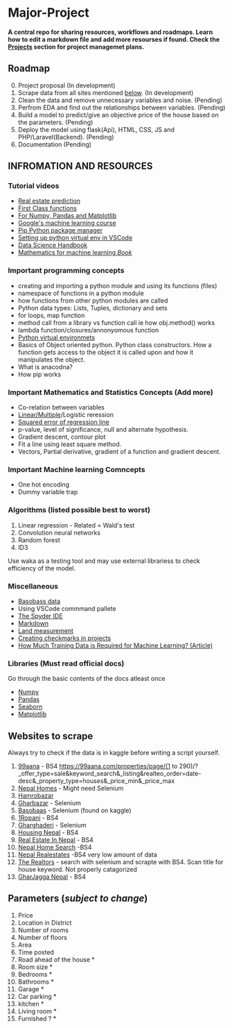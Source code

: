 # Major-Project
**A central repo for sharing resources, workflows and roadmaps. Learn how to edit a markdown file and add more resourses if found.  Check the [Projects](https://github.com/Sanoj32/Major-Project/projects) section for project managemet plans.**

## Roadmap
0) Project proposal (In development)
1) Scrape data from all sites mentioned [below](#websites-to-scrape). (In development)
2) Clean the data and remove unnecessary variables and noise. (Pending)
3) Perfrom EDA and find out the relationships between variables. (Pending)
4) Build a model to predict/give an objective price of the house based on the parameters. (Pending)
5) Deploy the model using flask(Api), HTML, CSS, JS and PHP/Laravel(Backend). (Pending)
6) Documentation (Pending)

## INFROMATION AND RESOURCES

### Tutorial videos
* [Real estate prediction](https://www.youtube.com/watch?v=rdfbcdP75KI&list=PLeo1K3hjS3uu7clOTtwsp94PcHbzqpAdg)
* [First Class functions](https://www.youtube.com/watch?v=kr0mpwqttM0&t=334s)
* [For Numpy, Pandas and Matplotlib](https://www.codingninjas.com/courses/online-data-science-course)
* [Google's machine learning course](https://developers.google.com/machine-learning/crash-course/ml-intro)
* [Pip Python package manager](https://youtu.be/U2ZN104hIcc)
* [Setting up python virtual env in VSCode](https://youtu.be/Wuuiga0wKdQ)
* [Data Science Handbook](https://tanthiamhuat.files.wordpress.com/2018/04/pythondatasciencehandbook.pdf)
* [Mathematics for machine learning *Book*](https://mml-book.github.io/book/mml-book.pdf)



### Important programming concepts
* creating and importing a python module and using its functions (files)
* namespace of functions in a python module
* how functions from other python modules are called
* Python data types: Lists, Tuples, dictionary and sets
* for loops, map function
* method call from a library vs function call ie how obj.method() works
* lambda function/closures/annonyomous function
* [Python virtual environmets](https://docs.python.org/3/library/venv.html)
* Basics of Object oriented python. Python class constructors. How a function gets access to the object it is called upon and how it manipulates the object.
* What is anacodna?
* How pip works

### Important Mathematics and Statistics Concepts (Add more)
* Co-relation between variables
* [Linear/Multiple](https://youtu.be/yIYKR4sgzI8)/Logistic reression
* [Squared error of regression line](https://www.khanacademy.org/math/statistics-probability/describing-relationships-quantitative-data/more-on-regression/v/squared-error-of-regression-line)
* p-value, level of significance, null and alternate hypothesis.
* Gradient descent, contour plot
* Fit a line using least square method.
* Vectors, Partial derivative, gradient of a function and gradient descent.


### Important Machine learning Comncepts
*  One hot encoding
*  Dummy variable trap
### Algorithms (listed possible best to worst)
1. Linear regression - Related = Wald's test
2. Convolution neural networks
3. Random forest
4. ID3

Use waka as a testing tool and may use external librariess to check efficiency of the model.

### Miscellaneous
* [Basobass data](https://www.kaggle.com/sagyamthapa/nepali-housing-price-dataset?select=2020-4-27.csv)
* Using VSCode commmand pallete
* [The Spyder IDE](https://www.spyder-ide.org/)
* [Markdown](https://guides.github.com/features/mastering-markdown/)
* [Land measurement](https://en.wikipedia.org/wiki/Nepalese_customary_units_of_measurement)
* [Creating checkmarks in projects](https://docs.github.com/en/issues/king-your-work-with-issues/creating-issues/about-task-lists)
* [How Much Training Data is Required for Machine Learning? (Article)](https://machinelearningmastery.com/much-training-data-required-machine-learning/)

### Libraries (Must read official docs)
Go through the basic contents of the docs atleast once
* [Numpy](https://numpy.org/doc/stable/)
* [Pandas](https://pandas.pydata.org/docs/)
* [Seaborn](https://seaborn.pydata.org/introduction.htmlZ)
* [Matplotlib](https://matplotlib.org/stable/contents.html)

## Websites to scrape
Always try to check if the data is in kaggle before writing a script yourself.

1.  [99aana](https://99aana.com/properties/?_offer_type=sale&keyword_search=&_listing=&realteo_order=date-desc&_property_type=houses&_price_min=&_price_max=) - BS4 https://99aana.com/properties/page/(1 to 290)/?_offer_type=sale&keyword_search&_listing&realteo_order=date-desc&_property_type=houses&_price_min&_price_max
2.  [Nepal Homes](https://www.nepalhomes.com/) - Might need Selenium
3.  [Hamrobazar](https://hamrobazar.com)
4.  [Gharbazar](https://www.gharbazar.com/) - Selenium
5.  [Basobaas](https://basobaas.com/) - Selenium (found on kaggle)
6.  [1Ropani](http://www.1ropani.com/) - BS4
7.  [Gharghaderi](https://www.gharghaderi.com/) - Selenium
8.  [Housing Nepal](https://housingnepal.com) - BS4
9.  [Real Estate In Nepal](https://www.realestateinnepal.com/) - BS4
10. [Nepal Home Search](https://nepalhomesearch.com/) -BS4
11. [Nepal Realestates](https://nepalrealestates.com/) -BS4 very low amount of data
12. [The Realtors](https://therealtors.com.np/property/view-all-buy) - search with selenium and scrapte with BS4. Scan title for house keyword. Not properly catagorized
13. [GharJagga Nepal](https://www.gharjagganepal.com/) - BS4

## Parameters (*subject to change*)
1. Price
2. Location in District
3. Number of rooms
4. Number of floors
5. Area
6. Time posted
7. Road ahead of the house *
8. Room size *
9. Bedrooms *
10. Bathrooms *
11. Garage *
12. Car parking *
13. kitchen *
14. Living room *
15. Furnished ? *


